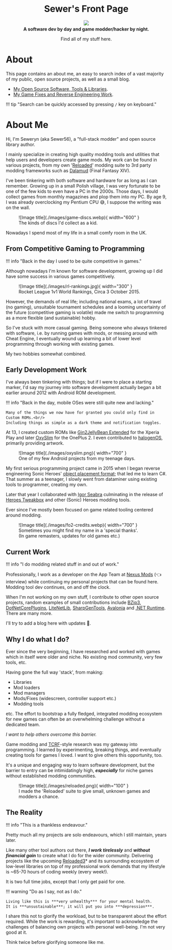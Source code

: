 <div align="center">
	<h1>Sewer's Front Page</h1>
	<img src="./images/icon.png" Width="200" /><br/>
	<strong>A software dev by day and game modder/hacker by night.</strong>
    <p>Find all of my stuff here.</p>
</div>

# About

This page contains an about me, an easy to search index of a vast majority of my public,
open source projects, as well as a small blog.  

- [My Open Source Software, Tools & Libraries](./index-libraries.md).  
- [My Game Fixes and Reverse Engineering Work](./index-games.md).  

!!! tip "Search can be quickly accessed by pressing `/` key on keyboard."

# About Me

Hi, I'm Seweryn (aka Sewer56), a "full-stack modder" and open source library author.

I mainly specialize in creating high quality modding tools and utilities that help users and developers
create game mods. My work can be found in various projects, from my own '[Reloaded]' modding
suite to 3rd party modding frameworks such as [Dalamud] (Final Fantasy XIV).

I've been tinkering with both software and hardware for as long as I can remember. Growing up in a
small Polish village, I was very fortunate to be one of the few kids to even have a PC in the 2000s.
Those days, I would collect games from monthly magazines and plop them into my PC. By age 9, I was
already overclocking my Pentium CPU 😅, I suppose the writing was on the wall.

<figure markdown="span">
  ![Image title](./images/game-discs.webp){ width="600" }
  <figcaption>The kinds of discs I'd collect as a kid.</figcaption>
</figure>

Nowadays I spend most of my life in a small comfy room in the UK.

## From Competitive Gaming to Programming

!!! info "Back in the day I used to be quite competitive in games."

Although nowadays I'm known for software development, growing up I did have some success in
various games competitively.

<figure markdown="span">
  ![Image title](./images/rl-rankings.jpg){ width="300" }
  <figcaption>Rocket League 1v1 World Rankings, Circa 3 October 2015.</figcaption>
</figure>

However, the demands of real life; including national exams, a lot of travel (no gaming), unsuitable
tournament schedules and a looming uncertainty of the future (competitive gaming is volatile)
made me switch to programming as a more flexible (and sustainable) hobby.

So I've stuck with more casual gaming. Being someone who always tinkered with software,
i.e. by running games with mods, or messing around with Cheat Engine, I eventually wound up
learning a bit of lower level programming through working with existing games.

My two hobbies somewhat combined.

## Early Development Work

I've always been tinkering with things; but if I were to place a starting marker, I'd say my
journey into software development actually began a bit earlier around 2012 with 
Android ROM development.

!!! info "Back in the day, mobile OSes were still quite new and lacking."

	Many of the things we now have for granted you could only find in Custom ROMs.<br/>
	Including things as simple as a dark theme and notification toggles.

At 13, I created custom ROMs like [Gin2JellyBean Extended][gin2jb-extended] for the Xperia Play and
later [OxySlim][oxyslim] for the OnePlus 2. I even contributed to [halogenOS][halogenOS],
primarily providing artwork.

<figure markdown="span">
  ![Image title](./images/oxyslim.png){ width="700" }
  <figcaption>One of my few Android projects from my teenage days.</figcaption>
</figure>

My first serious programming project came in 2015 when I began reverse engineering Sonic Heroes'
[object placement format]; that led me to learn C#. That summer as a teenager, I slowly went from
dataminer using existing tools to programmer, creating my own.

Later that year I collaborated with 
[Igor Seabra] culminating in the release of [Heroes Tweakbox] and other (Sonic) Heroes
modding tools.

Ever since I've mostly been focused on game related tooling centered around modding.

<figure markdown="span">
  ![Image title](./images/fo2-credits.webp){ width="700" }
  <figcaption>Sometimes you might find my name in a 'special thanks'.<br/>
  (In game remasters, updates for old games etc.)
  </figcaption>
</figure>

## Current Work

!!! info "I do modding related stuff in and out of work."

Professionally, I work as a developer on the App Team at [Nexus Mods] (👈 interview) while continuing
my personal projects that can be found here. Modding tool dev continues, on and off the clock.

When I'm not working on my own stuff, I contribute to other open source projects, 
random examples of small contributions include [BZip3], [DotNetCorePlugins], [LiteNetLib],
[SharpGenTools], [Avalonia] and [.NET Runtime][dotnet-pr]. There are many more.

I'll try to add a blog here with updates 🤞.

## Why I do what I do?

Ever since the very beginning, I have researched and worked with games which in itself were
older and niche. No existing mod community, very few tools, etc.

Having gone the full way 'stack', from making:

- Libraries
- Mod loaders
- Mod managers
- Mods/Fixes (widescreen, controller support etc.)
- Modding tools

etc. The effort to bootstrap a fully fledged, integrated modding ecosystem for new games can
often be an overwhelming challenge without a dedicated team.

*I want to help others overcome this barrier.*

Game modding and [TCRF]-style research was my gateway into programming.
I learned by experimenting, breaking things, and eventually creating tools for games I loved.
I want to give others this opportunity, too.

It's a unique and engaging way to learn software development, but the barrier to entry can be
intimidatingly high, ***especially*** for niche games without established modding communities.

<figure markdown="span">
  ![Image title](./images/reloaded.png){ width="100" }
  <figcaption>I made the 'Reloaded' suite to give small, unknown games and modders a chance.</figcaption>
</figure>

## The Reality

!!! info "This is a thankless endeavour."

Pretty much all my projects are solo endeavours, which I still maintain, years later.

Like many other tool authors out there, ***I work tirelessly*** and ***without financial gain***
to create what I do for the wider community. Delivering projects like the upcoming [Reloaded3]*
and its surrounding ecosystem of low-level libraries on top of my professional work demands that my lifestyle
is ~65-70 hours of coding weekly (every week!).

It is two full time jobs, except that I only get paid for one.

!!! warning "Do as I say, not as I do."

    Living like this is ***very unhealthy*** for your mental health.
	It is ***unsustainable***; it will put you into ***depression***.

I share this not to glorify the workload, but to be transparent about the effort required.
While the work is rewarding, it's important to acknowledge the challenges of balancing own projects
with personal well-being. I'm not very good at it.

Think twice before glorifying someone like me.

[gin2jb-extended]: https://forum.xda-developers.com/t/unofficial-sewers-mods-a-k-a-gin2jellybean-1-9-9-extended-rc1-2-3-7-addons.1934281/
[oxyslim]: https://forum.xda-developers.com/t/indefinitely-postponed-oxyslim-23-02-2016-2-2-2.3278169/
[Sonic Heroes]: ./games/sonic-heroes.md
[sh-object-editing]: https://info.sonicretro.org/SCHG:Sonic_Heroes/Object_Editing
[halogenOS]: https://halogenos.org
[Reloaded]: https://reloaded-project.github.io/Reloaded-II/
[Dalamud]: https://github.com/goatcorp/Dalamud
[Igor Seabra]: https://github.com/igorseabra4
[Heroes Tweakbox]: https://www.youtube.com/watch?v=4O3IDXzU1L8
[DotNetCorePlugins]: https://github.com/natemcmaster/DotNetCorePlugins/pull/164
[LiteNetLib]: https://github.com/RevenantX/LiteNetLib/pull/416
[SharpGenTools]: https://github.com/SharpGenTools/SharpGenTools/pull/222
[Avalonia]: https://github.com/AvaloniaUI/Avalonia/pull/16033
[BZip3]: https://github.com/kspalaiologos/bzip3/pull/144
[dotnet-pr]: https://github.com/dotnet/runtime/pull/76559
[Reloaded-II]: https://reloaded-project.github.io/Reloaded-II/
[Nexus Mods]: https://www.nexusmods.com/news/15105
[object placement format]: https://info.sonicretro.org/SCHG:Sonic_Heroes/Object_Editing
[Reloaded3]: https://reloaded-project.github.io/Reloaded-III/ "Coming Soon (TM), Hopefully in 2027 after 4 years of development from the ground up."
[TCRF]: https://tcrf.net
